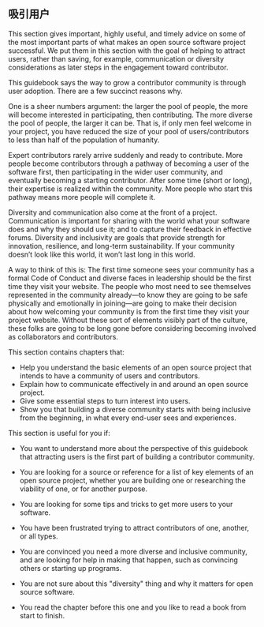 ## 吸引用户

This section gives important, highly useful, and timely advice on some of the most important parts
of what makes an open source software project successful. We put them in this section with the goal
of helping to attract users, rather than saving, for example, communication or diversity
considerations as later steps in the engagement toward contributor.

This guidebook says the way to grow a contributor community is through user adoption. There are
a few succinct reasons why.

One is a sheer numbers argument: the larger the pool of people, the more will become interested in
participating, then contributing. The more diverse the pool of people, the larger it can be. That is, if
only men feel welcome in your project, you have reduced the size of your pool of users/contributors
to less than half of the population of humanity.

Expert contributors rarely arrive suddenly and ready to contribute. More people become
contributors through a pathway of becoming a user of the software first, then participating in the
wider user community, and eventually becoming a starting contributor. After some time (short or
long), their expertise is realized within the community. More people who start this pathway means
more people will complete it.

Diversity and communication also come at the front of a project. Communication is important for
sharing with the world what your software does and why they should use it; and to capture their
feedback in effective forums. Diversity and inclusivity are goals that provide strength for
innovation, resilience, and long-term sustainability. If your community doesn’t look like this world,
it won’t last long in this world.

A way to think of this is: The first time someone sees your community has a formal Code of Conduct
and diverse faces in leadership should be the first time they visit your website. The people who
most need to see themselves represented in the community already—to know they are going to be
safe physically and emotionally in joining—are going to make their decision about how welcoming
your community is from the first time they visit your project website. Without these sort of
elements visibly part of the culture, these folks are going to be long gone before considering
becoming involved as collaborators and contributors.

This section contains chapters that:

- Help you understand the basic elements of an open source project that intends to have a
    community of users and contributors.
- Explain how to communicate effectively in and around an open source project.
- Give some essential steps to turn interest into users.
- Show you that building a diverse community starts with being inclusive from the beginning, in
    what every end-user sees and experiences.

This section is useful for you if:

- You want to understand more about the perspective of this guidebook that attracting users is
    the first part of building a contributor community.


- You are looking for a source or reference for a list of key elements of an open source project,
    whether you are building one or researching the viability of one, or for another purpose.
- You are looking for some tips and tricks to get more users to your software.
- You have been frustrated trying to attract contributors of one, another, or all types.
- You are convinced you need a more diverse and inclusive community, and are looking for help
    in making that happen, such as convincing others or starting up programs.
- You are not sure about this "diversity" thing and why it matters for open source software.
- You read the chapter before this one and you like to read a book from start to finish.
